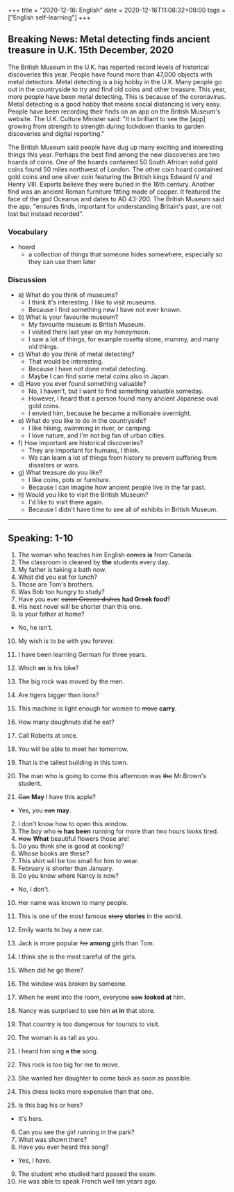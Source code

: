 +++
title =  "2020-12-16: English"
date = 2020-12-16T11:08:32+09:00
tags = ["English self-learning"]
+++

## Breaking News: Metal detecting finds ancient treasure in U.K. 15th December, 2020

The British Museum in the U.K. has reported record levels of historical discoveries this year. People have found more than 47,000 objects with metal detectors. Metal detecting is a big hobby in the U.K. Many people go out in the countryside to try and find old coins and other treasure. This year, more people have been metal detecting. This is because of the coronavirus. Metal detecting is a good hobby that means social distancing is very easy. People have been recording their finds on an app on the British Museum's website. The U.K. Culture Minister said: "It is brilliant to see the [app] growing from strength to strength during lockdown thanks to garden discoveries and digital reporting."

The British Museum said people have dug up many exciting and interesting things this year. Perhaps the best find among the new discoveries are two hoards of coins. One of the hoards contained 50 South African solid gold coins found 50 miles northwest of London. The other coin hoard contained gold coins and one silver coin featuring the British kings Edward IV and Henry VIII. Experts believe they were buried in the 16th century. Another find was an ancient Roman furniture fitting made of copper. It featured the face of the god Oceanus and dates to AD 43-200. The British Museum said the app, "ensures finds, important for understanding Britain's past, are not lost but instead recorded".

### Vocabulary

* hoard
  - a collection of things that someone hides somewhere, especially so they can use them later

### Discussion

* a) What do you think of museums?
  - I think it's interesting. I like to visit museums.
  - Because I find something new I have not ever known.
* b) What is your favourite museum?
  - My favourite museum is British Museum.
  - I visited there last year on my honeymoon.
  - I saw a lot of things, for example rosetta stone, mummy, and many old things.
* c) What do you think of metal detecting?
  - That would be interesting.
  - Because I have not done metal detecting.
  - Maybe I can find some metal coins also in Japan.
* d) Have you ever found something valuable?
  - No, I haven't, but I want to find something valuable someday.
  - However, I heard that a person found many ancient Japanese oval gold coins.
  - I envied him, because he became a millionaire overnight.
* e) What do you like to do in the countryside?
  - I like hiking, swimming in river, or camping.
  - I love nature, and I'm not big fan of urban cities.
* f) How important are historical discoveries?
  - They are important for humans, I think.
  - We can learn a lot of things from history to prevent suffering from disasters or wars.
* g) What treasure do you like?
  - I like coins, pots or furniture.
  - Because I can imagine how ancient people live in the far past.
* h) Would you like to visit the British Museum?
  - I'd like to visit there again.
  - Because I didn't have time to see all of exhibits in British Museum.

- - -

## Speaking: 1-10

1. The woman who teaches him English ~~comes~~ **is** from Canada.
2. The classroom is cleaned by **the** students every day.
3. My father is taking a bath now.
4. What did you eat for lunch?
5. Those are Tom's brothers.
6. Was Bob too hungry to study?
7. Have you ever ~~eaten Greece dishes~~ **had Greek food**?
8. His next novel will be shorter than this one.
9. Is your father at home?
  - No, he isn't.
10. My wish is to be with you forever.

1. I have been learning German for three years.
2. Which **on** is his bike?
3. The big rock was moved by the men.
4. Are tigers bigger than lions?
5. This machine is light enough for women to ~~move~~ **carry**.
6. How many doughnuts did he eat?
7. Call Roberts at once.
8. You will be able to meet her tomorrow.
9. That is the tallest building in this town.
10. The man who is going to come this afternoon was ~~the~~ Mr.Brown's student.

1. ~~Can~~ **May** I have this apple?
  - Yes, you ~~can~~ **may**.
2. I don't know how to open this window.
3. The boy who ~~is~~ **has been** running for more than two hours looks tired.
4. ~~How~~ **What** beautiful flowers those are!
5. Do you think she is good at cooking?
6. Whose books are these?
7. This shirt will be too small for him to wear.
8. February is shorter than January.
9. Do you know where Nancy is now?
  - No, I don't.
10. Her name was known to many people.

1. This is one of the most famous ~~story~~ **stories** in the world.
2. Emily wants to buy a new car.
3. Jack is more popular ~~for~~ **among** girls than Tom.
4. I think she is the most careful of the girls.
5. When did he go there?
6. The window was broken by someone.
7. When he went into the room, everyone ~~saw~~ **looked at** him.
8. Nancy was surprised to see him ~~at~~ **in** that store.
9. That country is too dangerous for tourists to visit.
10. The woman is as tall as you.

1. I heard him sing ~~a~~ **the** song.
2. This rock is too big for me to move.
3. She wanted her daughter to come back as soon as possible.
4. This dress looks more expensive than that one.
5. Is this bag his or hers?
  - It's hers.
6. Can you see the girl running in the park?
7. What was shown there?
8. Have you ever heard this song?
  - Yes, I have.
9. The student who studied hard passed the exam.
10. He was able to speak French well ten years ago.
